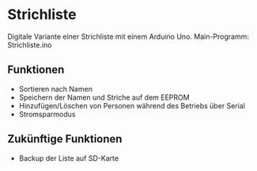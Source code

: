 # Strichliste
Digitale Variante einer Strichliste mit einem Arduino Uno.
Main-Programm: Strichliste.ino

## Funktionen
 - Sortieren nach Namen
 - Speichern der Namen und Striche auf dem EEPROM
 - Hinzufügen/Löschen von Personen während des Betriebs über Serial
 - Stromsparmodus
 
## Zukünftige Funktionen
 - Backup der Liste auf SD-Karte
